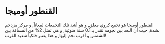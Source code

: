 # القنطور أوميجا

القنطور أوميجا هو تجمع كروي مغلق, و هو أشد تلك التجمعات لمعاناً, و مركز مزدحم
بشدة, حيث أن البعد بين نجومه تقدر بـ 0.1 سنة ضوئية, و هي تمثل 2% من المسافة بين
الشمس و أقرب نجم إليها, و هذا يعتبر فلكياً شديد القرب!
